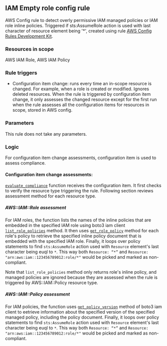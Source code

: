 ## IAM Empty role config rule
AWS Config rule to detect overly permissive IAM managed policies or IAM role inline policies. Triggered if sts:AssumeRole action is used with last character of resource element being '*', created using rule [AWS Config Rules Development Kit](https://github.com/awslabs/aws-config-rdk).

### Resources in scope
AWS IAM Role, AWS IAM Policy
### Rule triggers
* Configuration item change: runs every time an in-scope resource is changed. For example, when a role is created or modified. Ignores deleted resources. When the rule is triggered by configuration item change, it only assesses the changed resource except for the first run when the rule assesses all the configuration items for resources in scope, stored in AWS config.

### Parameters
This rule does not take any parameters.
### Logic
For configuration item change assessments, configuration item is used to assess compliance.

#### Configuration item change assessments:
[`evaluate_compliance`](IAM_OVERLY_PERMISSIVE_PERMISSIONS/IAM_OVERLY_PERMISSIVE_PERMISSIONS.py#L30) function receives the configuration item. It first checks to verify the resource type triggering the rule. Following section reviews assessment method for each  resource type.

##### AWS::IAM::Role assessment
For IAM roles, the function lists the names of the inline policies that are embedded in the specified IAM role using boto3 iam client [`list_role_policies`](https://boto3.amazonaws.com/v1/documentation/api/latest/reference/services/iam.html#IAM.Client.list_role_policies) method. It then uses [`get_role_policy`](https://boto3.amazonaws.com/v1/documentation/api/latest/reference/services/iam.html#IAM.Client.get_role_policy) method for each role's policy to retrieve the specified inline policy document that is embedded with the specified IAM role. Finally, it loops over policy statements to find `sts:AssumeRole` action used with `Resource` element's last character being euql to `*`. This way both `Resource: “*”` and `Resource: "arn:aws:iam::123456789012:role/*"` would be picked and marked as non-compliant.

Note that `list_role_policies` method only returns role's inline policy, and managed policies are ignored because they are assessed when the rule is triggered by AWS::IAM::Policy resource type.

##### AWS::IAM::Policy assessment
For IAM policies, the function uses [`get_policy_version`](https://boto3.amazonaws.com/v1/documentation/api/latest/reference/services/iam.html#IAM.Client.get_policy_version) method of boto3 iam client to eetrieve information about the specified version of the specified managed policy, including the policy document. Finally, it loops over policy statements to find `sts:AssumeRole` action used with `Resource` element's last character being euql to `*`. This way both `Resource: “*”` and `Resource: "arn:aws:iam::123456789012:role/*"` would be picked and marked as non-compliant.